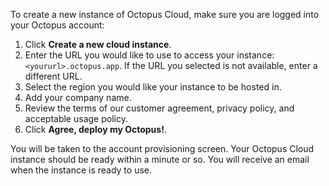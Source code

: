 To create a new instance of Octopus Cloud, make sure you are logged into your Octopus account:

1. Click **Create a new cloud instance**.
1. Enter the URL you would like to use to access your instance: `<yoururl>.octopus.app`. If the URL you selected is not available, enter a different URL.
1. Select the region you would like your instance to be hosted in.
1. Add your company name.
1. Review the terms of our customer agreement, privacy policy, and acceptable usage policy.
1. Click **Agree, deploy my Octopus!**.

You will be taken to the account provisioning screen. Your Octopus Cloud instance should be ready within a minute or so. You will receive an email when the instance is ready to use.
